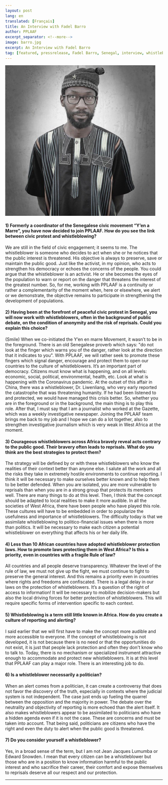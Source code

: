```yaml
---
layout: post
lang: en
translated: [Français]
title: An Interview with Fadel Barro
author: PPLAAF
excerpt_separator: <!--more-->
image: barro.jpg
excerpt: An Interview with Fadel Barro
tag: [featured, pressrelease, Fadel Barro, Senegal, interview, whistleblower]
---
```

<img class="img-responsive img-post center-block" src="/assets/images/posts/barro.jpg"> 

#### 1) Formerly a coordinator of the Senegalese civic movement “Y’en a Marre”, you have now decided to join PPLAAF. How do you see the link between civic protest and whistleblowing?

We are still in the field of civic engagement; it seems to me. The whistleblower is someone who decides to act when she or he notices that the public interest is threatened. His objective is always to preserve, save or maintain the public good. Just like the activist, in my opinion, who acts to strengthen his democracy or echoes the concerns of the people. You could argue that the whistleblower is an activist. He or she becomes the eyes of the population to warn or report on the danger that threatens the interest of the greatest number. So, for me, working with PPLAAF is a continuity or rather a complementarity of the moment when, here or elsewhere, we alert or we demonstrate, the objective remains to participate in strengthening the development of populations.


#### 2) Having been at the forefront of peaceful civic protest in Senegal, you will now work with whistleblowers, often in the background of public debate, on the condition of anonymity and the risk of reprisals. Could you explain this choice?
 
(Smile) When we co-initiated the Y’en en marre Movement, it wasn’t to be in the foreground. There is an old Senegalese proverb which says: "do not look at the finger which warns you of the danger, rather look at the direction that it indicates to you". With PPLAAF, we will rather seek to promote these fingers which signal danger, encourage and protect them to open our countries to the culture of whistleblowers. It’s an important part of democracy. Citizens must know what is happening, and on all levels: economic, social, political, environmental, health, etc. Look at what is happening with the Coronavirus pandemic. At the outset of this affair in China, there was a whistleblower, Dr. Liwenliang, who very early reported the catastrophe that was threatening humanity. If he had been listened to and protected, we would have managed this crisis better. So, whether you are in the foreground or in the background, the main thing is to play this role.
After that, I must say that I am a journalist who worked at the Gazette, which was a weekly investigative newspaper. Joining the PPLAAF team brings me back to my job and I hope we can do a lot together, also to strengthen investigative journalism which is very weak in West Africa at the moment.


#### 3) Courageous whistleblowers across Africa bravely reveal acts contrary to the public good. Their bravery often leads to reprisals. What do you think are the best strategies to protect them?
 
The strategy will be defined by or with these whistleblowers who know the realities of their context better than anyone else. I salute all the work and all the risks they take in extremely hostile environments to continue reporting. I think it will be necessary to make ourselves better known and to help them to be better defended. When you are isolated, you are more vulnerable to reprisals than when you are in a strong group that protects its members well. There are many things to do at this level. Then, I think that the concept should be adapted to local realities to make it more audible. In all the societies of West Africa, there have been people who have played this role. These cultures will have to be embedded in order to popularize the usefulness and importance of whistleblowers. The difficulty today is that we assimilate whistleblowing to politico-financial issues when there is more than politics. It will be necessary to make each citizen a potential whistleblower on everything that affects his or her daily life.


#### 4) Less than 10 African countries have adopted whistleblower protection laws. How to promote laws protecting them in West Africa? Is this a priority, even in countries with a fragile Rule of law?

All countries and all people deserve transparency. Whatever the level of the rule of law, we must not give up the fight, we must continue to fight to preserve the general interest. And this remains a priority even in countries where rights and freedoms are confiscated.
There is a legal delay in our laws on the protection of whistleblowers. It’s a question of the right of access to information! It will be necessary to mobilize decision-makers but also the local driving forces for better protection of whistleblowers. This will require specific forms of intervention specific to each context.


#### 5) Whistleblowing is a term still little known in Africa. How do you create a culture of reporting and alerting?

I said earlier that we will first have to make the concept more audible and more accessible to everyone. If the concept of whistleblowing is not developed, it is not because there is no need or that the opportunities do not exist, it is just that people lack protection and often they don't know who to talk to. Today, there is no mechanism or specialized instrument attractive enough to accommodate and protect new whistleblowers. It is at this level that PPLAAF can play a major role. There is an interesting job to do.


#### 6) Is a whistleblower necessarily a politician?

When an alert comes from a politician, it can create a controversy that does not favor the discovery of the truth, especially in contexts where the judicial system is not independent. The case just ends up fueling the quarrel between the opposition and the majority in power. The debate over the neutrality and objectivity of reporting is more echoed than the alert itself. It also makes whistleblowers appear to be assimilated to politicians who have a hidden agenda even if it is not the case. These are concerns and must be taken into account. That being said, politicians are citizens who have the right and even the duty to alert when the public good is threatened.


#### 7) Do you consider yourself a whistleblower?

Yes, in a broad sense of the term, but I am not Jean Jacques Lumumba or Edward Snowden. I mean that every citizen can be a whistleblower but those who are in a position to know information harmful to the public interest and who sacrifice their career, their comfort and expose themselves to reprisals deserve all our respect and our protection.


-------------

<br />
<br />
<br />
<br />
